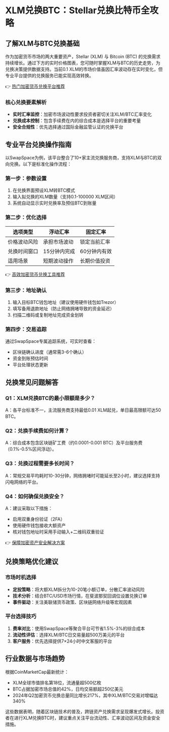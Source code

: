 # XLM兑换BTC：Stellar兑换比特币全攻略

## 了解XLM与BTC兑换基础
作为加密货币市场的两大重要资产，Stellar (XLM) 与 Bitcoin (BTC) 的兑换需求持续增长。通过下方的实时价格图表，您可随时掌握XLM与BTC的历史走势，为兑换决策提供数据支持。当前0.1 XLM的市场价值虽因汇率波动存在实时变化，但专业平台提供的兑换服务已能实现高效转换。

👉 [热门加密货币兑换平台推荐](https://bit.ly/okx_welcome)

### 核心兑换要素解析
- **实时汇率监控**：加密市场波动性要求投资者密切关注XLM/BTC汇率变化
- **兑换成本控制**：包含手续费在内的综合成本是选择平台的重要考量
- **安全合规性**：优先选择通过国际金融监管认证的兑换平台

## 专业平台兑换操作指南
以SwapSpace为例，该平台整合了10+家主流兑换服务商，支持XLM与BTC的双向兑换。以下是标准化操作流程：

### 第一步：参数设置
1. 在兑换界面预设XLM转BTC模式
2. 输入拟兑换的XLM数量（支持0.1-100000 XLM区间）
3. 系统自动显示实时兑换率及预估BTC到账量

### 第二步：优化选择
| 选项类型       | 浮动汇率         | 固定汇率         |
|----------------|------------------|------------------|
| 价格波动风险   | 承担市场波动     | 锁定当前汇率     |
| 兑换时间窗口   | 15分钟内完成     | 60分钟内有效     |
| 适用场景       | 短期波动操作     | 长期价值投资     |

👉 [高效加密货币兑换工具推荐](https://bit.ly/okx_welcome)

### 第三步：地址确认
1. 输入目标BTC钱包地址（建议使用硬件钱包如Trezor）
2. 填写备用退款地址（防止网络拥堵导致的资金延迟）
3. 扫描二维码或复制地址完成资金划转

### 第四步：交易追踪
通过SwapSpace专属追踪系统，可实时查看：
- 区块链确认进度（通常需3-6个确认）
- 资金到账预估时间
- 平台处理状态更新

## 兑换常见问题解答
### Q1：XLM兑换BTC的最小限额是多少？
A：各平台标准不一，主流服务商支持最低0.01 XLM起兑，单日最高限额可达50 BTC。

### Q2：兑换手续费如何计算？
A：综合成本包含区块链矿工费（约0.0001-0.001 BTC）及平台服务费（0.1%-0.5%区间浮动）。

### Q3：兑换过程需要多长时间？
A：常规交易平均耗时10-30分钟，网络拥堵时可能延长至2小时，建议选择支持闪电网络的平台。

### Q4：如何确保兑换安全？
A：建议采取以下措施：
- 启用双重身份验证（2FA）
- 使用硬件钱包接收大额资产
- 核对钱包地址时采用手动输入+二维码双重验证

👉 [保障加密资产安全解决方案](https://bit.ly/okx_welcome)

## 兑换策略优化建议
### 市场时机选择
- **定投策略**：将大额XLM拆分为10-20笔小额订单，分散汇率波动风险
- **技术分析**：结合BTC/USD市场行情，在斐波那契回调位设置兑换订单
- **事件驱动**：关注美联储货币政策、区块链网络升级等宏观因素

### 平台选择技巧
1. **费率对比**：使用SwapSpace等聚合平台可节省1.5%-3%的综合成本
2. **流动性评估**：选择XLM/BTC日交易量超500万美元的平台
3. **客户服务**：优先选择提供7×24小时中文客服的平台

## 行业数据与市场趋势
根据CoinMarketCap最新统计：
- XLM全球市值排名第18位，流通量超500亿枚
- BTC占据加密市场总值的42%，日均交易额超250亿美元
- 2024年Q2加密货币兑换总量同比增长217%，其中XLM/BTC交易对增幅达340%

这些数据表明，随着区块链技术的普及，跨链资产兑换需求呈现爆发式增长。投资者在进行XLM兑换BTC时，建议重点关注平台流动性、汇率波动区间及资金安全措施。